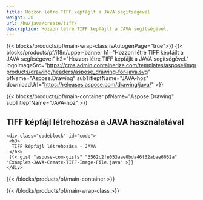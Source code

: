```yaml
---
title: Hozzon létre TIFF képfájlt a JAVA segítségével
weight: 20
url: /hu/java/create/tiff/
description: Hozzon létre TIFF képfájlt a JAVA segítségével.
---
```


{{< blocks/products/pf/main-wrap-class isAutogenPage="true">}}
{{< blocks/products/pf/i18n/upper-banner h1="Hozzon létre TIFF képfájlt a JAVA segítségével" h2="Hozzon létre TIFF képfájlt a JAVA segítségével." logoImageSrc="https://cms.admin.containerize.com/templates/aspose/img/products/drawing/headers/aspose_drawing-for-java.svg" pfName="Aspose.Drawing" subTitlepfName="JAVA-hoz" downloadUrl="https://releases.aspose.com/drawing/java/" >}}

{{< blocks/products/pf/main-container pfName="Aspose.Drawing" subTitlepfName="JAVA-hoz" >}}

<h2>TIFF képfájl létrehozása a JAVA használatával</h2>

    <div class="codeblock" id="code">
     <h3>
      TIFF képfájl létrehozása - JAVA
     </h3>
     {{< gist "aspose-com-gists" "3562c2fe053aae0bda46f32abae6062a" "Examples-JAVA-Create-TIFF-Image-File.java" >}}
    </div>

{{< /blocks/products/pf/main-container >}}


{{< /blocks/products/pf/main-wrap-class >}}

